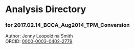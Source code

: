 # Analysis Directory 
### for 2017.02.14_BCCA_Aug2014_TPM_Conversion
Author: Jenny Leopoldina Smith<br>
ORCID: [0000-0003-0402-2779](https://orcid.org/0000-0003-0402-2779)
<br>